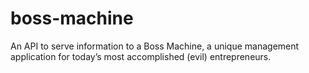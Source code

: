 # boss-machine
An API to serve information to a Boss Machine, a unique management application for today’s most accomplished (evil) entrepreneurs.
